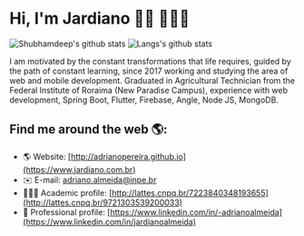 # Hi, I'm Jardiano 👋🏽 👨🏽‍💻


![Shubhamdeep's github stats](https://github-readme-stats.vercel.app/api?username=jardianoalmeida&show_icons=true&hide_border=true)
![Langs's github stats](https://github-readme-stats.vercel.app/api/top-langs/?username=jardianoalmeida&layout=compact)

I am motivated by the constant transformations that life requires, guided by the path of constant learning, since 2017 working and studying the area of web and mobile development. Graduated in Agricultural Technician from the Federal Institute of Roraima (New Paradise Campus), experience with web development, Spring Boot, Flutter, Firebase, Angle, Node JS, MongoDB.

## Find me around the web 🌎:
- 🌎 Website: [http://adrianopereira.github.io](https://www.jardiano.com.br) 
- ✉️ E-mail: [adriano.almeida@inpe.br](mailto:ajardianoalmeida@inpe.br)
- 👨🏽‍🔬 Academic profile: [http://lattes.cnpq.br/7223840348193655](http://lattes.cnpq.br/9721303539200033)
- 💼 Professional profile: [https://www.linkedin.com/in/-adrianoalmeida](https://www.linkedin.com/in/jardianoalmeida) 
